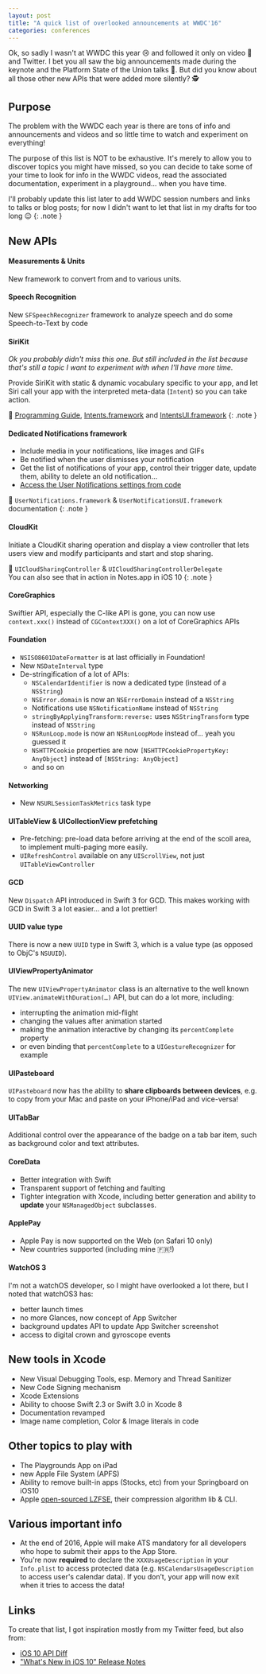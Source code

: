 ```yaml
---
layout: post
title: "A quick list of overlooked announcements at WWDC'16"
categories: conferences
---
```


Ok, so sadly I wasn't at WWDC this year 😢 and followed it only on video 🎥 and Twitter. I bet you all saw the big announcements made during the keynote and the Platform State of the Union talks 🎉. But did you know about all those other new APIs that were added more silently? 🕵

## Purpose

The problem with the WWDC each year is there are tons of info and announcements and videos and so little time to watch and experiment on everything!

The purpose of this list is NOT to be exhaustive. It's merely to allow you to discover topics you might have missed, so you can decide to take some of your time to look for info in the WWDC videos, read the associated documentation, experiment in a playground… when you have time.

I'll probably update this list later to add WWDC session numbers and links to talks or blog posts; for now I didn't want to let that list in my drafts for too long 😉
{: .note }

## New APIs

#### Measurements & Units 

New framework to convert from and to various units.

#### Speech Recognition

New `SFSpeechRecognizer` framework to analyze speech and do some Speech-to-Text by code

#### SiriKit

_Ok you probably didn't miss this one. But still included in the list because that's still a topic I want to experiment with when I'll have more time._

Provide SiriKit with static & dynamic vocabulary specific to your app, and let Siri call your app with the interpreted meta-data (`Intent`) so you can take action.

👀 [Programming Guide](https://developer.apple.com/library/prerelease/content/documentation/Intents/Conceptual/SiriIntegrationGuide/index.html##//apple_ref/doc/uid/TP40016875), [Intents.framework](https://developer.apple.com/reference/intents) and [IntentsUI.framework](https://developer.apple.com/reference/intentsui)
{: .note }

#### Dedicated Notifications framework

* Include media in your notifications, like images and GIFs
* Be notified when the user dismisses your notification
* Get the list of notifications of your app, control their trigger date, update them, ability to delete an old notification…
* [Access the User Notifications settings from code](https://twitter.com/NatashaTheRobot/status/744506324696760320)

👀 `UserNotifications.framework` & `UserNotificationsUI.framework` documentation
{: .note }

#### CloudKit

Initiate a CloudKit sharing operation and display a view controller that lets users view and modify participants and start and stop sharing.

👀 `UICloudSharingController` & `UICloudSharingControllerDelegate`  
You can also see that in action in Notes.app in iOS 10
{: .note }

#### CoreGraphics

Swiftier API, especially the C-like API is gone, you can now use `context.xxx()` instead of `CGContextXXX()` on a lot of CoreGraphics APIs

#### Foundation

* `NSISO8601DateFormatter` is at last officially in Foundation!
* New `NSDateInterval` type
* De-stringification of a lot of APIs:
    * `NSCalendarIdentifier` is now a dedicated type (instead of a `NSString`)
    * `NSError.domain` is now an `NSErrorDomain` instead of a `NSString`
    * Notifications use `NSNotificationName` instead of `NSString`
    * `stringByApplyingTransform:reverse:` uses `NSStringTransform` type instead of `NSString`
    * `NSRunLoop.mode` is now an `NSRunLoopMode` instead of… yeah you guessed it
    * `NSHTTPCookie` properties are now `[NSHTTPCookiePropertyKey: AnyObject]` instead of `[NSString: AnyObject]`
    * and so on

#### Networking

* New `NSURLSessionTaskMetrics` task type

#### UITableView & UICollectionView prefetching

* Pre-fetching: pre-load data before arriving at the end of the scoll area, to implement multi-paging more easily.
* `UIRefreshControl` available on any `UIScrollView`, not just `UITableViewController`


#### GCD

New `Dispatch` API introduced in Swift 3 for GCD. This makes working with GCD in Swift 3 a lot easier… and a lot prettier!

#### UUID value type

There is now a new `UUID` type in Swift 3, which is a value type (as opposed to ObjC's `NSUUID`).

#### UIViewPropertyAnimator

The new `UIViewPropertyAnimator` class is an alternative to the well known `UIView.animateWithDuration(…)` API, but can do a lot more, including:

* interrupting the animation mid-flight
* changing the values after animation started
* making the animation interactive by changing its `percentComplete` property
* or even binding that `percentComplete` to a `UIGestureRecognizer` for example

#### UIPasteboard

`UIPasteboard` now has the ability to **share clipboards between devices**, e.g. to copy from your Mac and paste on your iPhone/iPad and vice-versa!

#### UITabBar

Additional control over the appearance of the badge on a tab bar item, such as background color and text attributes.

#### CoreData

* Better integration with Swift
* Transparent support of fetching and faulting
* Tighter integration with Xcode, including better generation and ability to **update** your `NSManagedObject` subclasses.

#### ApplePay

* Apple Pay is now supported on the Web (on Safari 10 only)
* New countries supported (including mine 🇫🇷!)

#### WatchOS 3

I'm not a watchOS developer, so I might have overlooked a lot there, but I noted that watchOS3 has:

* better launch times
* no more Glances, now concept of App Switcher
* background updates API to update App Switcher screenshot
* access to digital crown and gyroscope events

## New tools in Xcode

* New Visual Debugging Tools, esp. Memory and Thread Sanitizer
* New Code Signing mechanism
* Xcode Extensions
* Ability to choose Swift 2.3 or Swift 3.0 in Xcode 8
* Documentation revamped
* Image name completion, Color & Image literals in code

## Other topics to play with

* The Playgrounds App on iPad
* new Apple File System (APFS)
* Ability to remove built-in apps (Stocks, etc) from your Springboard on iOS10
* Apple [open-sourced LZFSE](https://github.com/lzfse/lzfse), their compression algorithm lib & CLI.

## Various important info

* At the end of 2016, Apple will make ATS mandatory for all developers who hope to submit their apps to the App Store.
* You're now **required** to declare the `XXXUsageDescription` in your `Info.plist` to access protected data (e.g. `NSCalendarsUsageDescription` to access user's calendar data). If you don’t, your app will now exit when it tries to access the data!

## Links

To create that list, I got inspiration mostly from my Twitter feed, but also from:

* [iOS 10 API Diff](https://developer.apple.com/library/prerelease/content/releasenotes/General/iOS10APIDiffs/)
* ["What's New in iOS 10" Release Notes](https://developer.apple.com/library/prerelease/content/releasenotes/General/WhatsNewIniOS/Articles/iOS10.html)
